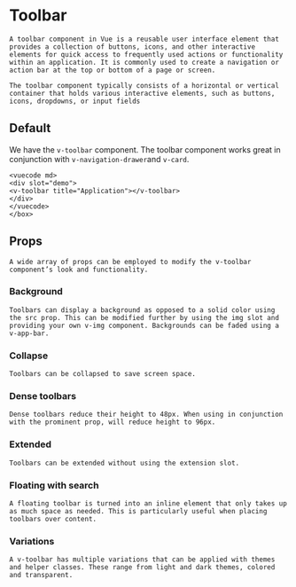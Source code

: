 # Toolbar

<box header>

    A toolbar component in Vue is a reusable user interface element that provides a collection of buttons, icons, and other interactive elements for quick access to frequently used actions or functionality within an application. It is commonly used to create a navigation or action bar at the top or bottom of a page or screen.
    
    The toolbar component typically consists of a horizontal or vertical container that holds various interactive elements, such as buttons, icons, dropdowns, or input fields
</box>

<box>

## Default

We have the `v-toolbar` component. The toolbar component works great in conjunction with `v-navigation-drawer`and `v-card`. 

    <vuecode md>
    <div slot="demo">
    <v-toolbar title="Application"></v-toolbar>
    </div>
    </vuecode>
    </box>

## Props
    A wide array of props can be employed to modify the v-toolbar component’s look and functionality.

### Background
    Toolbars can display a background as opposed to a solid color using the src prop. This can be modified further by using the img slot and providing your own v-img component. Backgrounds can be faded using a v-app-bar.

### Collapse
    Toolbars can be collapsed to save screen space.

### Dense toolbars
    Dense toolbars reduce their height to 48px. When using in conjunction with the prominent prop, will reduce height to 96px.

### Extended
    Toolbars can be extended without using the extension slot.

### Floating with search
    A floating toolbar is turned into an inline element that only takes up as much space as needed. This is particularly useful when placing toolbars over content.

### Variations
    A v-toolbar has multiple variations that can be applied with themes and helper classes. These range from light and dark themes, colored and transparent.
